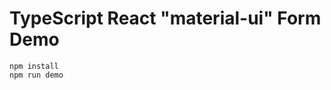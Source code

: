 TypeScript React "material-ui" Form Demo
========================================

```
npm install
npm run demo
```
